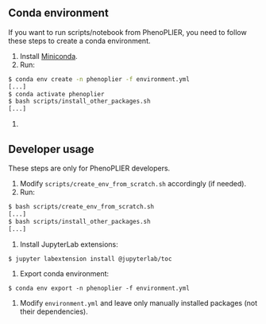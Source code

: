 ## Conda environment

If you want to run scripts/notebook from PhenoPLIER, you need to follow these steps to create a
conda environment.

1. Install [Miniconda](https://docs.conda.io/en/latest/miniconda.html).
1. Run:
```bash
$ conda env create -n phenoplier -f environment.yml
[...]
$ conda activate phenoplier
$ bash scripts/install_other_packages.sh
[...]
```
1. 

## Developer usage

These steps are only for PhenoPLIER developers.

1. Modify `scripts/create_env_from_scratch.sh` accordingly (if needed).
1. Run:
```bash
$ bash scripts/create_env_from_scratch.sh
[...]
$ bash scripts/install_other_packages.sh
[...]
```
1. Install JupyterLab extensions:
```bash
$ jupyter labextension install @jupyterlab/toc
```
1. Export conda environment:
```
$ conda env export -n phenoplier -f environment.yml
```
1. Modify `environment.yml` and leave only manually installed packages (not their dependencies).
